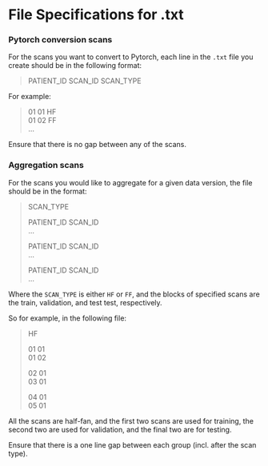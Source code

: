 # File Specifications for .txt

### Pytorch conversion scans

For the scans you want to convert to Pytorch, each line in the ``.txt`` file you create should be in the following format:
> PATIENT_ID SCAN_ID SCAN_TYPE

For example:
> 01 01 HF  
> 01 02 FF  
> ...

Ensure that there is no gap between any of the scans.

### Aggregation scans

For the scans you would like to aggregate for a given data version, the file should be in the format:
> SCAN_TYPE  
>  
> PATIENT_ID SCAN_ID  
> ...
>  
> PATIENT_ID SCAN_ID  
> ...  
>   
> PATIENT_ID SCAN_ID  
> ...

Where the ``SCAN_TYPE`` is either ``HF`` or ``FF``, and the blocks of specified scans are the train, validation, and test test, respectively.

So for example, in the following file:
> HF  
>  
> 01 01  
> 01 02  
>  
> 02 01  
> 03 01  
>   
> 04 01  
> 05 01

All the scans are half-fan, and the first two scans are used for training, the second two are used for validation, and the final two are for testing.

Ensure that there is a one line gap between each group (incl. after the scan type).